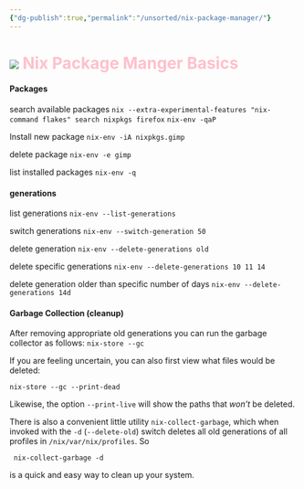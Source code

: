 ```yaml
---
{"dg-publish":true,"permalink":"/unsorted/nix-package-manager/"}
---
```


<h1 style="color: Pink"><img src="https://external-content.duckduckgo.com/iu/?u=https%3A%2F%2Fnixos.org%2Flogo%2Fnixos-logo-only-hires.png&f=1&nofb=1&ipt=883160bc005dc414d932d26eb43680388cf6614f22d56b5c4cc3f1341f9ee1cf&ipo=images&f=1&h=30" style="margin: 0"> Nix Package Manger Basics</h1>

#### Packages
search available packages
`nix --extra-experimental-features "nix-command flakes" search nixpkgs firefox`
`nix-env -qaP`

Install new package
`nix-env -iA nixpkgs.gimp`

delete package
`nix-env -e gimp`

list installed packages
`nix-env -q`
#### generations
list generations
`nix-env --list-generations`

switch generations
`nix-env --switch-generation 50`

delete generation
`nix-env --delete-generations old`

delete specific generations
 `nix-env --delete-generations 10 11 14`

delete generation older than specific number of days
`nix-env --delete-generations 14d`

#### Garbage Collection (cleanup)
After removing appropriate old generations you can run the garbage collector as follows:
 `nix-store --gc`

If you are feeling uncertain, you can also first view what files would be deleted:

 `nix-store --gc --print-dead`

Likewise, the option `--print-live` will show the paths that _won’t_ be deleted.

There is also a convenient little utility `nix-collect-garbage`, which when invoked with the `-d` (`--delete-old`) switch deletes all old generations of all profiles in `/nix/var/nix/profiles`. So

```console
 nix-collect-garbage -d
```

is a quick and easy way to clean up your system.

